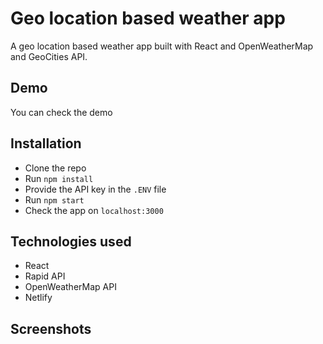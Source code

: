 # Geo location based weather app

A geo location based weather app built with React and OpenWeatherMap and GeoCities API.

## Demo

You can check the demo <Link to be added soon.>

## Installation

- Clone the repo
- Run `npm install`
- Provide the API key in the `.ENV` file
- Run `npm start`
- Check the app on `localhost:3000`

## Technologies used

- React
- Rapid API
- OpenWeatherMap API
- Netlify

## Screenshots
